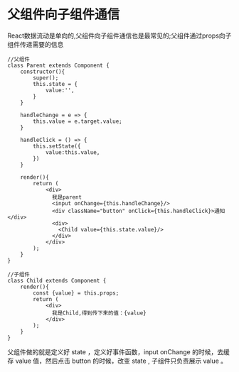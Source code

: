 # 父组件向子组件通信
React数据流动是单向的,父组件向子组件通信也是最常见的;父组件通过props向子组件传递需要的信息
```
//父组件
class Parent extends Component {
    constructor(){
        super();
        this.state = {
            value:'',
        }
    }

    handleChange = e => {
        this.value = e.target.value;
    }

    handleClick = () => {
        this.setState({
            value:this.value,
        })
    }

    render(){
        return (
            <div>
              我是parent
              <input onChange={this.handleChange}/>
              <div className="button" onClick={this.handleClick}>通知</div>
              <div>
                <Child value={this.state.value}/>
              </div>
            </div>
        );
    }
}
```
```
//子组件
class Child extends Component {
    render(){
        const {value} = this.props;
        return (
            <div>
              我是Child,得到传下来的值：{value}
            </div>
        );
    }
}
```
父组件做的就是定义好 state ，定义好事件函数，input onChange 的时候，去缓存 value 值，然后点击 button 的时候，改变 state , 子组件只负责展示 value 。